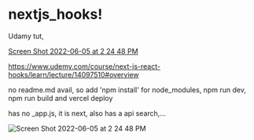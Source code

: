 # nextjs_hooks!

Udamy tut,  

[Screen Shot 2022-06-05 at 2 24 48 PM](https://user-images.githubusercontent.com/92414210/172071325-41fa4040-b240-40f9-a649-2198a3688f69.png)

https://www.udemy.com/course/next-js-react-hooks/learn/lecture/14097510#overview

no readme.md avail, so add 'npm install' for node_modules, npm run dev, npm run build and vercel deploy

  has no _app.js, it is next, also has a api search,...
  
  ![Screen Shot 2022-06-05 at 2 24 48 PM](https://user-images.githubusercontent.com/92414210/172071465-4518d329-e6b3-4467-ade5-5a0365e02ac8.png)
